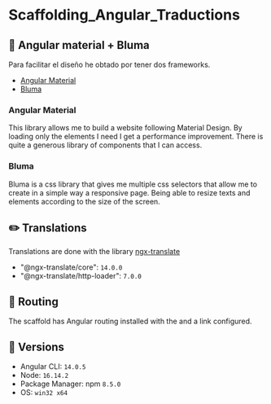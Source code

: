 # Scaffolding_Angular_Traductions

## ‍🎨 Angular material + Bluma
Para facilitar el diseño he obtado por tener dos frameworks.
- [Angular Material](https://material.angular.io/)
- [Bluma](https://bulma.io/)

### Angular Material
This library allows me to build a website following Material Design.
By loading only the elements I need I get a performance improvement.
There is quite a generous library of components that I can access.

### Bluma
Bluma is a css library that gives me multiple css selectors that allow me to create in a simple way a responsive page.
Being able to resize texts and elements according to the size of the screen.

## ✏️ Translations
Translations are done with the library [ngx-translate](https://github.com/ngx-translate/core)

- "@ngx-translate/core": ``14.0.0``
- "@ngx-translate/http-loader": ``7.0.0``

## 🔗 Routing
The scaffold has Angular routing installed with the <router-outlet> and a link configured.

## 📜 Versions
- Angular CLI: ``14.0.5``
- Node: ``16.14.2``
- Package Manager: npm ``8.5.0`` 
- OS: ``win32 x64``
